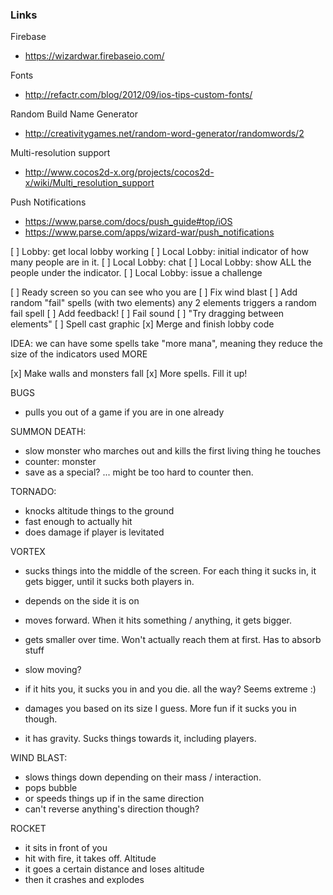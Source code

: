 ### Links

Firebase
* https://wizardwar.firebaseio.com/

Fonts
* http://refactr.com/blog/2012/09/ios-tips-custom-fonts/

Random Build Name Generator
* http://creativitygames.net/random-word-generator/randomwords/2

Multi-resolution support
* http://www.cocos2d-x.org/projects/cocos2d-x/wiki/Multi_resolution_support

Push Notifications
* https://www.parse.com/docs/push_guide#top/iOS
* https://www.parse.com/apps/wizard-war/push_notifications



[ ] Lobby: get local lobby working
    [ ] Local Lobby: initial indicator of how many people are in it. 
    [ ] Local Lobby: chat
    [ ] Local Lobby: show ALL the people under the indicator.
    [ ] Local Lobby: issue a challenge
    

[ ] Ready screen so you can see who you are
[ ] Fix wind blast
[ ] Add random "fail" spells (with two elements) any 2 elements triggers a random fail spell
[ ] Add feedback! 
  [ ] Fail sound
  [ ] "Try dragging between elements"
  [ ] Spell cast graphic
[x] Merge and finish lobby code


IDEA: we can have some spells take "more mana", meaning they reduce the size of the indicators used MORE


[x] Make walls and monsters fall
[x] More spells. Fill it up!

BUGS
- pulls you out of a game if you are in one already



SUMMON DEATH: 
  - slow monster who marches out and kills the first living thing he touches
  - counter: monster
  - save as a special? ... might be too hard to counter then. 

TORNADO: 
  - knocks altitude things to the ground
  - fast enough to actually hit
  - does damage if player is levitated

VORTEX
  - sucks things into the middle of the screen. For each thing it sucks in, it gets bigger, until it sucks both players in.
  - depends on the side it is on
  - moves forward. When it hits something / anything, it gets bigger. 
  - gets smaller over time. Won't actually reach them at first. Has to absorb stuff
  - slow moving?

  - if it hits you, it sucks you in and you die. all the way? Seems extreme :) 
  - damages you based on its size I guess. More fun if it sucks you in though. 
  - it has gravity. Sucks things towards it, including players. 

WIND BLAST:
  - slows things down depending on their mass / interaction.
  - pops bubble
  - or speeds things up if in the same direction
  - can't reverse anything's direction though?

ROCKET
  - it sits in front of you
  - hit with fire, it takes off. Altitude
  - it goes a certain distance and loses altitude
  - then it crashes and explodes
